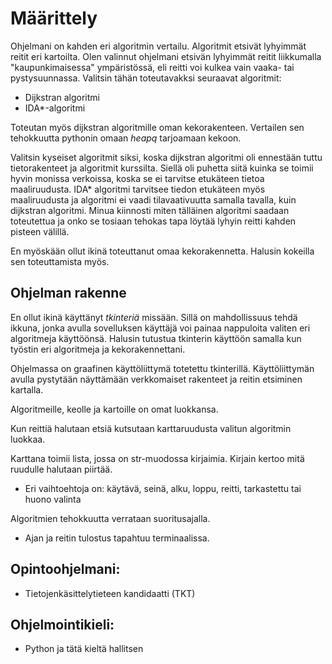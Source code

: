# Määrittely
Ohjelmani on kahden eri algoritmin vertailu. Algoritmit etsivät lyhyimmät reitit eri kartoilta. Olen valinnut ohjelmani etsivän lyhyimmät reitit liikkumalla "kaupunkimaisessa" ympäristössä, eli reitti voi kulkea vain vaaka- tai pystysuunnassa. Valitsin tähän toteutavakksi seuraavat algoritmit:

- Dijkstran algoritmi
- IDA*-algoritmi

Toteutan myös dijkstran algoritmille oman kekorakenteen. Vertailen sen tehokkuutta pythonin omaan *heapq* tarjoamaan kekoon.

Valitsin kyseiset algoritmit siksi, koska dijkstran algoritmi oli ennestään tuttu tietorakenteet ja algoritmit kurssilta. Siellä oli puhetta siitä kuinka se toimii hyvin monissa verkoissa, koska se ei tarvitse etukäteen tietoa maaliruudusta. IDA* algoritmi tarvitsee tiedon etukäteen myös maaliruudusta ja algoritmi ei vaadi tilavaativuutta samalla tavalla, kuin dijkstran algoritmi. Minua kiinnosti miten tälläinen algoritmi saadaan toteutettua ja onko se tosiaan tehokas tapa löytää lyhyin reitti kahden pisteen välillä.

En myöskään ollut ikinä toteuttanut omaa kekorakennetta. Halusin kokeilla sen toteuttamista myös.

## Ohjelman rakenne

En ollut ikinä käyttänyt *tkinteriä* missään. Sillä on mahdollissuus tehdä ikkuna, jonka avulla sovelluksen käyttäjä voi painaa nappuloita valiten eri algoritmeja käyttöönsä. Halusin tutustua tkinterin käyttöön samalla kun työstin eri algoritmeja ja kekorakennettani.

Ohjelmassa on graafinen käyttöliittymä totetettu tkinterillä. Käyttöliittymän avulla pystytään näyttämään verkkomaiset rakenteet ja reitin etsiminen kartalla.

Algoritmeille, keolle ja kartoille on omat luokkansa.

Kun reittiä halutaan etsiä kutsutaan karttaruudusta valitun algoritmin luokkaa.

Karttana toimii lista, jossa on str-muodossa kirjaimia. Kirjain kertoo mitä ruudulle halutaan piirtää.
- Eri vaihtoehtoja on: käytävä, seinä, alku, loppu, reitti, tarkastettu tai huono valinta

Algoritmien tehokkuutta verrataan suoritusajalla.
- Ajan ja reitin tulostus tapahtuu terminaalissa.

## Opintoohjelmani:
- Tietojenkäsittelytieteen kandidaatti (TKT)

## Ohjelmointikieli:
- Python ja tätä kieltä hallitsen
